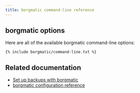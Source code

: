 ```yaml
---
title: borgmatic command-line reference
---
```

## borgmatic options

Here are all of the available borgmatic command-line options:

```
{% include borgmatic/command-line.txt %}
```


## Related documentation

 * [Set up backups with borgmatic](https://torsion.org/borgmatic/docs/how-to/set-up-backups.md)
 * [borgmatic configuration reference](https://torsion.org/borgmatic/docs/reference/configuration.md)

